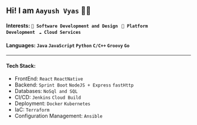 ## Hi! I am `Aayush Vyas` 👨‍💻

#### Interests: <code>👷‍ Software Development and Design </code> <code>🧩 Platform Development </code> <code>☁ Cloud Services </code>

#### Languages: `Java` `JavaScript` `Python` `C/C++` `Groovy` `Go`
---
#### Tech Stack: 
- FrontEnd: `React` `ReactNative`
- Backend: `Sprint Boot` `NodeJS + Express` `fastHttp`
- Databases: `NoSql and SQL` 
- CI/CD: `Jenkins` `Cloud Build`
- Deployment: `Docker` `Kubernetes`
- IaC: `Terraform`
- Configuration Management: `Ansible`

